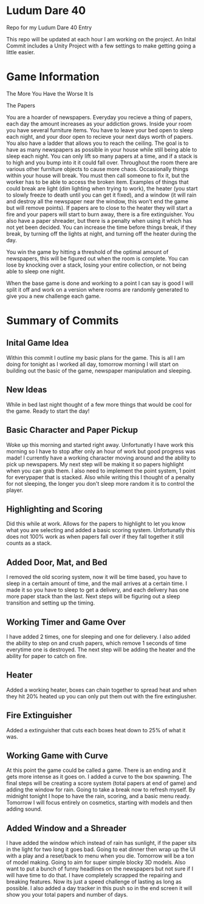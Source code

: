 # Ludum Dare 40
Repo for my Ludum Dare 40 Entry

This repo will be updated at each hour I am working on the project. An Inital Commit includes a Unity Project with a few settings to make getting going a little easier.


# Game Information
The More You Have the Worse It Is

The Papers

You are a hoarder of newspapers. Everyday you recieve a thing of papers, each day the amount increases as your addiction grows. Inside your room you have several furniture items. You have to leave your bed open to sleep each night, and your door open to recieve your next days worth of papers. You also have a ladder that allows you to reach the ceiling. The goal is to have as many newspapers as possible in your house while still being able to sleep each night. You can only lift so many papers at a time, and if a stack is to high and you bump into it it could fall over. Throughout the room there are various other furniture objects to cause more chaos. Occasionally things within your house will break. You must then call someone to fix it, but the worker has to be able to access the broken item. Examples of things that could break are light (dim lighting when trying to work), the heater (you start to slowly freeze to death until you can get it fixed), and a window (it will rain and destroy all the newspaper near the window, this won't end the game but will remove points). If papers are to close to the heater they will start a fire and your papers will start to burn away, there is a fire extinguisher. You also have a paper shreader, but there is a penalty when using it which has not yet been decided. You can increase the time before things break, if they break, by turning off the lights at night, and turning off the heater during the day.

You win the game by hitting a threshold of the optimal amount of newspapers, this will be figured out when the room is complete. You can lose by knocking over a stack, losing your entire collection, or not being able to sleep one night.

When the base game is done and working to a point I can say is good I will split it off and work on a version where rooms are randomly generated to give you a new challenge each game.

# Summary of Commits
## Inital Game Idea
Within this commit I outline my basic plans for the game. This is all I am doing for tonight as I worked all day, tomorrow morning I will start on building out the basic of the game, newspaper manipulation and sleeping.
## New Ideas
While in bed last night thought of a few more things that would be cool for the game. Ready to start the day!
## Basic Character and Paper Pickup
Woke up this morning and started right away. Unfortunatly I have work this morning so I have to stop after only an hour of work but good progress was made! I currently have a working character moving around and the ability to pick up newspapers. My next step will be making it so papers highlight when you can grab them. I also need to implement the point system, 1 point for everypaper that is stacked. Also while writing this I thought of a penalty for not sleeping, the longer you don't sleep more random it is to control the player.
## Highlighting and Scoring
Did this while at work. Allows for the papers to highlight to let you know what you are selecting and added a basic scoring system. Unfortunatly this does not 100% work as when papers fall over if they fall together it still counts as a stack.
## Added Door, Mat, and Bed
I removed the old scoring system, now it will be time based, you have to sleep in a certain amount of time, and the mail arrives at a certain time. I made it so you have to sleep to get a delivery, and each delivery has one more paper stack than the last. Next steps will be figuring out a sleep transition and setting up the timing.
## Working Timer and Game Over
I have added 2 times, one for sleeping and one for delievery. I also added the ability to step on and crush papers, which remove 1 seconds of time everytime one is destroyed. The next step will be adding the heater and the ability for paper to catch on fire.
## Heater
Added a working heater, boxes can chain together to spread heat and when they hit 20% heated up you can only put them out with the fire extingiusher.
## Fire Extinguisher
Added a extinguisher that cuts each boxes heat down to 25% of what it was. 
## Working Game with Curve
At this point the game could be called a game. There is an ending and it gets more intense as it goes on. I added a curve to the box spawning. The final steps will be creating a score system (total papers at end of game) and adding the window for rain. Going to take a break now to refresh myself. By midnight tonight I hope to have the rain, scoring, and a basic menu ready. Tomorrow I will focus entirely on cosmetics, starting with models and then adding sound.
## Added Window and a Shreader
I have added the window which instead of rain has sunlight, if the paper sits in the light for two long it goes bad. Going to eat dinner then wrap up the UI with a play and a reset/back to menu when you die. Tomorrow will be a ton of model making. Going to aim for super simple blocky 3D models. Also want to put a bunch of funny headlines on the newspapers but not sure if I will have time to do that. I have completely scrapped the repairing and breaking features. Now its just a speed challenge of lasting as long as possible. I also added a day tracker in this push so in the end screen it will show you your total papers and number of days.
